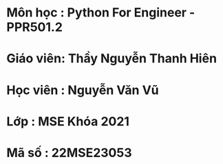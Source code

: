 # Môn học  : Python For Engineer - PPR501.2
# Giáo viên: Thầy Nguyễn Thanh Hiên
# Học viên : Nguyễn Văn Vũ
# Lớp      : MSE Khóa 2021
# Mã số    : 22MSE23053
